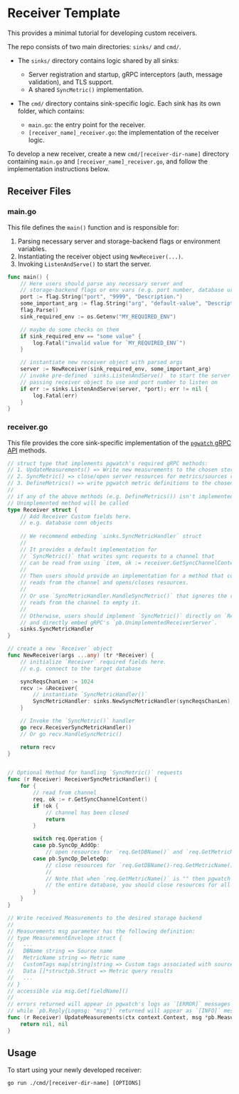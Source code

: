 # Receiver Template

This provides a minimal tutorial for developing custom receivers.

The repo consists of two main directories: `sinks/` and `cmd/`.
- The `sinks/` directory contains logic shared by all sinks:
    - Server registration and startup, gRPC interceptors (auth, message validation), and TLS support.
    - A shared `SyncMetric()` implementation.

- The `cmd/` directory contains sink-specific logic. Each sink has its own folder, which contains:
    - `main.go`: the entry point for the receiver.
    - `[receiver_name]_receiver.go`: the implementation of the receiver logic.

To develop a new receiver, create a new `cmd/[receiver-dir-name]` directory containing `main.go` and `[receiver_name]_receiver.go`, 
and follow the implementation instructions below.

## Receiver Files

### main.go

This file defines the `main()` function and is responsible for:

1. Parsing necessary server and storage-backend flags or environment variables.
2. Instantiating the receiver object using `NewReceiver(...)`.
3. Invoking `ListenAndServe()` to start the server.

```go
func main() {
    // Here users should parse any necessary server and 
    // storage-backend flags or env vars (e.g. port number, database uri) 
    port := flag.String("port", "9999", "Description.")
    some_important_arg := flag.String("arg", "default-value", "Description.")
    flag.Parse()
    sink_required_env := os.Getenv("MY_REQUIRED_ENV")

    // maybe do some checks on them
    if sink_required_env == "some value" {
        log.Fatal("invalid value for `MY_REQUIRED_ENV`")
    }

    // instantiate new receiver object with parsed args 
    server := NewReceiver(sink_required_env, some_important_arg)
    // invoke pre-defined `sinks.ListenAndServe()` to start the server 
    // passing receiver object to use and port number to listen on
    if err := sinks.ListenAndServe(server, *port); err != nil {
        log.Fatal(err)
    }
}
```

### receiver.go

This file provides the core sink-specific implementation of the [`pgwatch` gRPC API](https://github.com/cybertec-postgresql/pgwatch/blob/master/api/pb/pgwatch.proto) methods.

```go
// struct type that implements pgwatch's required gRPC methods:
// 1. UpdateMeasurements() => Write new measurements to the chosen storage backend
// 2. SyncMetric() => close/open server resources for metrics/sources removed from or added to pgwatch monitoring
// 3. DefineMetrics() => write pgwatch metric definitions to the chosen storage backend (optional)
//
// if any of the above methods (e.g. DefineMetrics()) isn't implemented by the `Receiver` struct, gRPC's default
// Unimplemented method will be called
type Receiver struct {
    // Add Receiver Custom fields here.
    // e.g. database conn objects
    
    // We recommend embeding `sinks.SyncMetricHandler` struct
    //
    // It provides a default implementation for 
    // `SyncMetric()` that writes sync requests to a channel that
    // can be read from using `item, ok := receiver.GetSyncChannelContent()` 
    //
    // Then users should provide an implementation for a method that continuously
    // reads from the channel and opens/closes resources.
    //
    // Or use `SyncMetricHandler.HandleSyncMetric()` that ignores the request but only
    // reads from the channel to empty it.
    //
    // Otherwise, users should implement `SyncMetric()` directly on `Receiver` struct
    // and directly embed gRPC's `pb.UnimplementedReceiverServer`. 
    sinks.SyncMetricHandler
}

// create a new `Receiver` object
func NewReceiver(args ...any) (tr *Receiver) {
    // initialize `Receiver` required fields here.
    // e.g. connect to the target database

    syncReqsChanLen := 1024
    recv := &Receiver{
        // instantiate `SyncMetricHandler()`
        SyncMetricHandler: sinks.NewSyncMetricHandler(syncReqsChanLen),
    }

    // Invoke the `SyncMetric()` handler
    go recv.ReceiverSyncMetricHandler()
    // Or go recv.HandleSyncMetric()

    return recv
}


// Optional Method for handling `SyncMetric()` requests 
func (r Receiver) ReceiverSyncMetricHandler() {
    for {
        // read from channel
        req, ok := r.GetSyncChannelContent()
        if !ok {
            // channel has been closed
            return
        }

        switch req.Operation {
        case pb.SyncOp_AddOp:
            // open resources for `req.GetDBName()` and `req.GetMetricName()`.
        case pb.SyncOp_DeleteOp:
            // close resources for `req.GetDBName()-req.GetMetricName()`.
            // 
            // Note that when `req.GetMetricName()` is "" then pgwatch has removed 
            // the entire database, you should close resources for all its metrics.
        }
    }
}

// Write received Measurements to the desired storage backend
// 
// Measurements msg parameter has the following definition:
// type MeasurementEnvelope struct {
//   ...
//   DBName string => Source name
//   MetricName string => Metric name
//   CustomTags map[string]string => Custom tags associated with source (if any)
//   Data []*structpb.Struct => Metric query results
//   ...
// }
// accessible via msg.Get[fieldName]()
//
// errors returned will appear in pgwatch's logs as `[ERROR]` messages
// while `pb.Reply{Logmsg: "msg"}` returned will appear as `[INFO]` messages.
func (r Receiver) UpdateMeasurements(ctx context.Context, msg *pb.MeasurementEnvelope) (*pb.Reply, error) {
    return nil, nil
}
```

## Usage

To start using your newly developed receiver:

```
go run ./cmd/[receiver-dir-name] [OPTIONS]
```